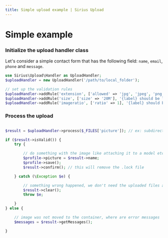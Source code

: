 ```yaml
---
title: Simple upload example | Sirius Upload
---
```


# Simple example

### Initialize the upload handler class

Let's consider a simple contact form that has the following field: `name`, `email`, `phone` and `message`.

```php
use Sirius\Upload\Handler as UploadHandler;
$uploadHandler = new UploadHandler('/path/to/local_folder');

// set up the validation rules
$uploadHandler->addRule('extension', ['allowed' => 'jpg', 'jpeg', 'png'], '{label} should be a valid image (jpg, jpeg, png)', 'Profile picture');
$uploadHandler->addRule('size', ['size' => '20M'], '{label} should be less than {size}', 'Profile picture');
$uploadHandler->addRule('imageratio', ['ratio' => 1], '{label} should be a square image', 'Profile picture');

```

### Process the upload

```php

$result = $uploadHandler->process($_FILES['picture']); // ex: subdirectory/my_headshot.png

if ($result->isValid()) {
    try {

        // do something with the image like attaching it to a model etc
        $profile->picture = $result->name;
        $profile->save();
        $result->confirm(); // this will remove the .lock file

    } catch (\Exception $e) {

        // something wrong happened, we don't need the uploaded files anymore
        $result->clear();
        throw $e;

    }
} else {

    // image was not moved to the container, where are error messages
    $messages = $result->getMessages();

}
```
